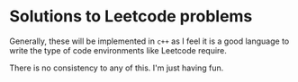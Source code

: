 # Solutions to Leetcode problems

Generally, these will be implemented in `c++` as I feel it is a good language to write the type of code environments like Leetcode require. 

There is no consistency to any of this. I'm just having fun.
